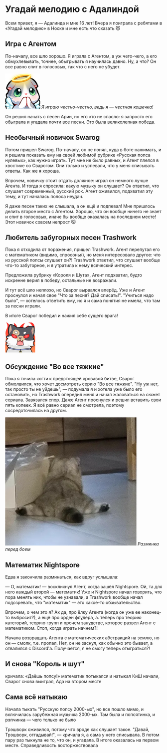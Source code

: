 ﻿---
authors:
  - adalinda
tags:
  - события
  - угадай мелодию
---

# Угадай мелодию с Адалиндой

Всем привет, я — Адалинда и мне 16 лет! Вчера я поиграла с ребятами в «Угадай мелодию» в Носке и мне есть что сказать 😾

## Игра с Агентом

По-началу, все шло хорошо. Я играла с Агентом, а уж чего-чего, а его обмухлевывать, точнее, обыгрывать я научилась давно. Ну, а что? Он все равно спит в голосовых, так что с него не убудет.

![catAngelPray](./catAngelPray.webp)
*Я играю честно-честно, ведь я — честная кошечка!*

Он решил начать с песен Арии, но его это не спасло: я запросто его обыграла и угадала почти все песни. Это была великолепная победа.

## Необычный новичок Swarog

Потом пришел Swarog. По-началу, он не понял, куда в боте нажимать, и я решила показать ему на своей любимой рубрике «Русская попса нулевых», как нужно играть. Тут мне не было равных, и Агент плелся в хвостике со Сварогом. Они только и успевали, что у меня списывать ответы. Как же я хороша.

Впрочем, новичку стоит отдать должное: играл он немного лучше Агента. И тогда я спросила: какую музыку он слушает? Он ответил, что слушает современный, русский рок. Агент оживился, подхватил эту тему, и тут началась полоса неудач.

Я даже песен таких не слышала, а он ещё и подпевал! Мне пришлось делить второе место с Агентом. Хорошо, что он вообще ничего не знает и спит в голосовых, иначе бы вообще оказалась на последнем месте! Этот новичок совсем непрост 😾

## Любитель забугорных песен Trashwork

Пока я отходила от поражения, пришел Trashwork. Агент перепутал его с математиком (видимо, спросонья), но меня интересовало другое: что из русской попсы слушает он?! Trashwork ответил, что слушает вообще что-то забугорное, и я утратила к нему всяческий интерес.

Предложила рубрику «Короля и Шута», Агент подхватил, будто искренне верил в победу, остальные не возражали.

И тут всё шло неплохо, но Сварог вырвался вперёд. Уже и Агент проснулся и начал свое "Что за песня? Дай списать!". "Учиться надо было", — хотелось ответить ему, но я и сама понятия не имела, что там за песни играли.

В итоге Сварог победил и нажил себе сущего врага!

![catFurious](./catFurious.webp)

## Обсуждение "Во все тяжкие"

Пока я точила когти к предстоящей кровавой битве, Сварог обмолвился, что хочет досмотреть серию "Во все тяжкие". "Ну уж нет, так просто ты не уйдешь", — подумала я и хотела уже было его остановить, но Trashwork опередил меня и начал жаловаться на сюжет сериала. Завязался спор. Даже Агент проснулся и решил вставить свои пять копеек. Я всё равно сериал не смотрела, поэтому сосредоточилась на другом.

![catSplit](./catSplit.webp)
*Разминка перед боем*

## Математик Nightspore

Едва я закончила разминаться, как вдруг услышала:

— О, математик! — воскликнул Агент, когда зашёл Nightspore. Ой, та для него каждый второй — математик! Уже и Nightspore начал говорить, что пора менять ник, чтобы не узнавали, а Trashwork вообще начал подозревать, что "математик" — это какое-то обзывательство. 

Впрочем, о чем это я? Ах да, про ёлку Агента (когда он уже ее наконец-то выбросит?), а ещё про орден флудера, а. теперь про теорию категорий, теорию групп и прочем занудстве, которое развел Агент с математиком. Стоп, когда играть начнем?!

Начала возвращать Агента с математических абстракций на землю, но он — смолк, т.е. пропал. Нет, он не заснул, как обычно это бывает, а отвалился с Discord'а. Получается, я не смогу теперь отыграться?!

## И снова "Король и шут"

кричала: «Даёшь попсу!»
математик потыкался и натыкал КиШ
начали, Сварог снова выиграл, Ада на втором месте

## Сама всё натыкаю

Начала тыкать "Русскую попсу 2000-ых", но все пошло мимо, и включилась зарубежная музычка 2000-ых. Там была и попсятинка, и рэпчинка — чего только не было

Трэшворк оживился, потому что вроде как слушает такое. "Давай, Трэшворк, отгадывай!", — кричала я, а сама у него списывала. В потом пару раз тыкнула не то, что он, и угадала. В итоге оказалась на первом месте. Справедливость восторжествовала

